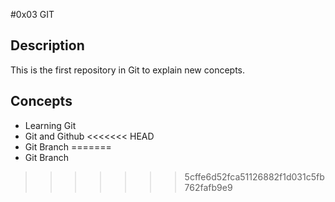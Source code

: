 #0x03 GIT

## Description

This is the first repository in Git to explain new concepts.

## Concepts

* Learning Git
* Git and Github
<<<<<<< HEAD
* Git Branch
=======
* Git Branch
>>>>>>> 5cffe6d52fca51126882f1d031c5fb762fafb9e9
